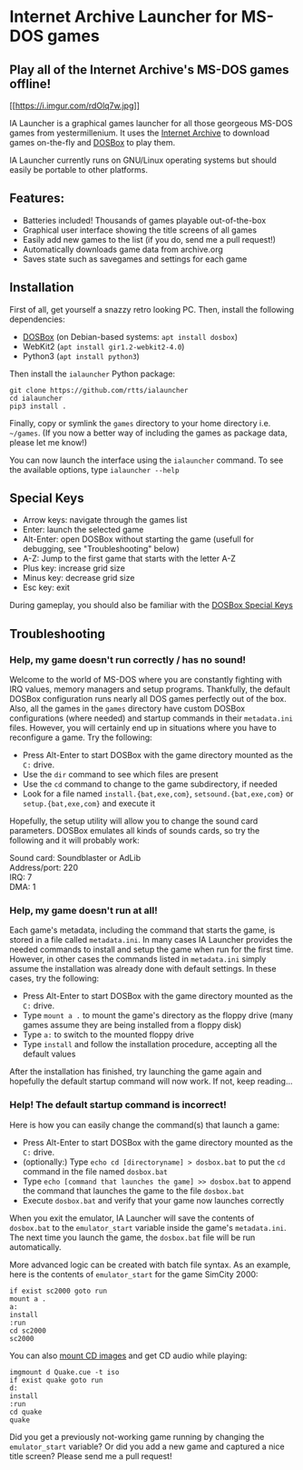 Internet Archive Launcher for MS-DOS games
==========================================

Play all of the Internet Archive's MS-DOS games offline!
--------------------------------------------------------

[[https://i.imgur.com/rdOlq7w.jpg]]

IA Launcher is a graphical games launcher for all those georgeous
MS-DOS games from yestermillenium. It uses the [Internet
Archive](https://archive.org/) to download games on-the-fly
and [DOSBox](https://www.dosbox.com/) to play them.

IA Launcher currently runs on GNU/Linux operating systems but should
easily be portable to other platforms.


Features:
---------

- Batteries included! Thousands of games playable out-of-the-box
- Graphical user interface showing the title screens of all games
- Easily add new games to the list (if you do, send me a pull request!)
- Automatically downloads game data from archive.org
- Saves state such as savegames and settings for each game


Installation
------------

First of all, get yourself a snazzy retro looking PC. Then, install
the following dependencies:

- [DOSBox](https://www.dosbox.com/) (on Debian-based systems: `apt
  install dosbox`)
- WebKit2 (`apt install gir1.2-webkit2-4.0`)
- Python3 (`apt install python3`)

Then install the `ialauncher` Python package:

    git clone https://github.com/rtts/ialauncher
    cd ialauncher
    pip3 install .

Finally, copy or symlink the `games` directory to your home directory
i.e. `~/games`. (If you now a better way of including the games as
package data, please let me know!)

You can now launch the interface using the `ialauncher` command. To
see the available options, type `ialauncher --help`


Special Keys
------------

- Arrow keys: navigate through the games list
- Enter: launch the selected game
- Alt-Enter: open DOSBox without starting the game
  (usefull for debugging, see "Troubleshooting" below)
- A-Z: Jump to the first game that starts with the letter A-Z
- Plus key: increase grid size
- Minus key: decrease grid size
- Esc key: exit

During gameplay, you should also be familiar with the [DOSBox Special
Keys](https://www.dosbox.com/wiki/Special_Keys)


Troubleshooting
---------------

### Help, my game doesn't run correctly / has no sound!

Welcome to the world of MS-DOS where you are constantly fighting with
IRQ values, memory managers and setup programs. Thankfully, the
default DOSBox configuration runs nearly all DOS games perfectly out
of the box. Also, all the games in the `games` directory have custom
DOSBox configurations (where needed) and startup commands in their
`metadata.ini` files. However, you will certainly end up in situations
where you have to reconfigure a game. Try the following:

- Press Alt-Enter to start DOSBox with the game directory mounted as
  the `C:` drive.
- Use the `dir` command to see which files are present
- Use the `cd` command to change to the game subdirectory, if needed
- Look for a file named `install.{bat,exe,com}`,
  `setsound.{bat,exe,com}` or `setup.{bat,exe,com}` and execute it

Hopefully, the setup utility will allow you to change the sound card
parameters. DOSBox emulates all kinds of sounds cards, so try the
following and it will probably work:

Sound card: Soundblaster or AdLib\
Address/port: 220\
IRQ: 7\
DMA: 1


### Help, my game doesn't run at all!

Each game's metadata, including the command that starts the game, is
stored in a file called `metadata.ini`. In many cases IA Launcher
provides the needed commands to install and setup the game when run
for the first time. However, in other cases the commands listed in
`metadata.ini` simply assume the installation was already done with
default settings. In these cases, try the following:

- Press Alt-Enter to start DOSBox with the game directory mounted as
  the `C:` drive.
- Type `mount a .` to mount the game's directory as the floppy drive
  (many games assume they are being installed from a floppy disk)
- Type `a:` to switch to the mounted floppy drive
- Type `install` and follow the installation procedure, accepting all
  the default values

After the installation has finished, try launching the game again and
hopefully the default startup command will now work. If not, keep
reading...


### Help! The default startup command is incorrect!

Here is how you can easily change the command(s) that launch a game:

- Press Alt-Enter to start DOSBox with the game directory mounted as
  the `C:` drive.
- (optionally:) Type `echo cd [directoryname] > dosbox.bat` to put the
  `cd` command in the file named `dosbox.bat`
- Type `echo [command that launches the game] >> dosbox.bat` to append
  the command that launches the game to the file `dosbox.bat`
- Execute `dosbox.bat` and verify that your game now launches correctly

When you exit the emulator, IA Launcher will save the contents of
`dosbox.bat` to the `emulator_start` variable inside the game's
`metadata.ini`. The next time you launch the game, the `dosbox.bat`
file will be run automatically.

More advanced logic can be created with batch file syntax. As an
example, here is the contents of `emulator_start` for the game SimCity
2000:

    if exist sc2000 goto run
    mount a .
    a:
    install
    :run
    cd sc2000
    sc2000

You can also [mount CD images](https://www.dosbox.com/wiki/MOUNT) and
get CD audio while playing:

    imgmount d Quake.cue -t iso
    if exist quake goto run
    d:
    install
    :run
    cd quake
    quake

Did you get a previously not-working game running by changing the
`emulator_start` variable? Or did you add a new game and captured a
nice title screen? Please send me a pull request!
